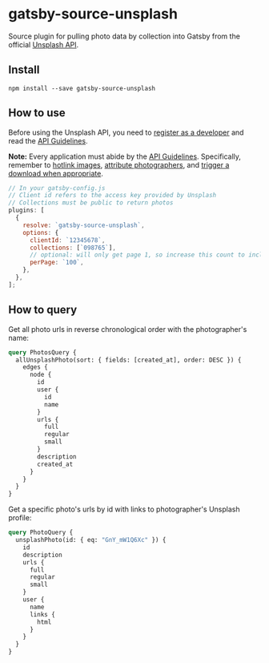 # gatsby-source-unsplash

Source plugin for pulling photo data by collection into Gatsby from the official [Unsplash API](https://unsplash.com/developers).

## Install

`npm install --save gatsby-source-unsplash`

## How to use

Before using the Unsplash API, you need to [register as a developer](https://unsplash.com/developers) and read the [API Guidelines](https://help.unsplash.com/api-guidelines/unsplash-api-guidelines).

**Note:** Every application must abide by the [API Guidelines](https://help.unsplash.com/api-guidelines/unsplash-api-guidelines). Specifically, remember to [hotlink images](https://help.unsplash.com/api-guidelines/more-on-each-guideline/guideline-hotlinking-images), [attribute photographers](https://help.unsplash.com/api-guidelines/more-on-each-guideline/guideline-attribution), and [trigger a download when appropriate](https://help.unsplash.com/api-guidelines/more-on-each-guideline/guideline-triggering-a-download).

```javascript
// In your gatsby-config.js
// Client id refers to the access key provided by Unsplash
// Collections must be public to return photos
plugins: [
  {
    resolve: `gatsby-source-unsplash`,
    options: {
      clientId: `12345678`,
      collections: [`098765`],
      // optional: will only get page 1, so increase this count to include > 10 photos
      perPage: `100`,
    },
  },
];
```

## How to query

Get all photo urls in reverse chronological order with the photographer's name:

```graphql
query PhotosQuery {
  allUnsplashPhoto(sort: { fields: [created_at], order: DESC }) {
    edges {
      node {
        id
        user {
          id
          name
        }
        urls {
          full
          regular
          small
        }
        description
        created_at
      }
    }
  }
}
```

Get a specific photo's urls by id with links to photographer's Unsplash profile:

```graphql
query PhotoQuery {
  unsplashPhoto(id: { eq: "GnY_mW1Q6Xc" }) {
    id
    description
    urls {
      full
      regular
      small
    }
    user {
      name
      links {
        html
      }
    }
  }
}
```
